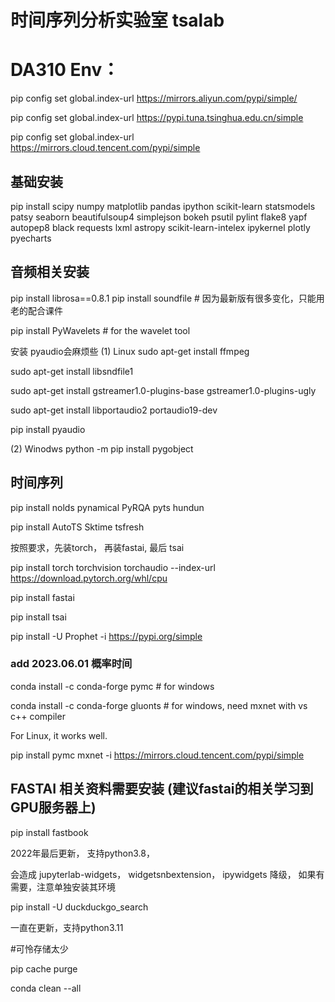 # 时间序列分析实验室 tsalab


# DA310  Env：

pip config set global.index-url https://mirrors.aliyun.com/pypi/simple/

pip config set global.index-url https://pypi.tuna.tsinghua.edu.cn/simple

pip config set global.index-url https://mirrors.cloud.tencent.com/pypi/simple

## 基础安装

pip install scipy numpy matplotlib pandas  ipython scikit-learn statsmodels patsy seaborn beautifulsoup4 simplejson bokeh psutil  pylint flake8 yapf autopep8 black requests lxml astropy scikit-learn-intelex ipykernel plotly pyecharts

## 音频相关安装

pip install librosa==0.8.1 pip install soundfile # 因为最新版有很多变化，只能用老的配合课件

pip install PyWavelets  # for the wavelet tool

安装 pyaudio会麻烦些
(1) Linux
sudo apt-get install ffmpeg

sudo apt-get install libsndfile1

sudo apt-get install gstreamer1.0-plugins-base gstreamer1.0-plugins-ugly

sudo apt-get install  libportaudio2 portaudio19-dev

pip install pyaudio

(2) Winodws
python -m pip install pygobject

## 时间序列

 pip install nolds pynamical PyRQA pyts hundun
 
 pip install  AutoTS Sktime tsfresh

 按照要求，先装torch， 再装fastai, 最后 tsai

 pip install torch torchvision torchaudio --index-url https://download.pytorch.org/whl/cpu

 pip install fastai

 pip install tsai

 pip install -U Prophet -i https://pypi.org/simple

 ### add 2023.06.01 概率时间
 conda install -c conda-forge pymc # for windows

 conda install -c conda-forge gluonts # for windows, need mxnet with vs c++ compiler

 For Linux, it works well.
 
 pip install pymc mxnet -i https://mirrors.cloud.tencent.com/pypi/simple

## FASTAI 相关资料需要安装 (建议fastai的相关学习到GPU服务器上)

pip install fastbook

   2022年最后更新， 支持python3.8，

  会造成 jupyterlab-widgets， widgetsnbextension， ipywidgets  降级， 如果有需要，注意单独安装其环境

pip install -U duckduckgo_search

   一直在更新，支持python3.11

 #可怜存储太少
 
pip cache purge

conda clean --all
